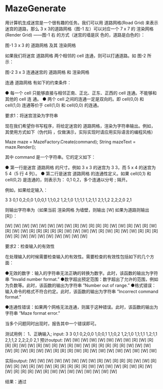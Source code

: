 # MazeGenerate

用计算机生成迷宫是一个很有趣的任务。我们可以用 道路网格(Road Grid) 来表示迷宫的道路，那么 3 x 3的道路网格（图-1 左）可以对应一个 7 x 7 的 渲染网格(Render Grid) ——图-1 右 的方式（迷宫的墙是灰 色的，道路是白色的）：

图-1 3 x 3 的 道路网格 及其 渲染网格

如果我们将迷宫 道路网格 两个相邻的 cell 连通，则可以打通道路。如 图-2 所示：

图-2 3 x 3 连通迷宫的 道路网格 和 渲染网格

连通 道路网格 有如下的约束条件：

●	每一个 cell 只能够直接与相邻正南、正北、正东、正西的 cell 连通。不能够和其他的 cell 连
通。
●	两个 cell 之间的连通一定是双向的。即 cell(0,0) 和 cell(1,0) 连通等价于 cell(1,0) 和
cell(0,0) 的连通。


要求1：将迷宫渲染为字符串

现在我们希望你书写程序，将给定迷宫的 道路网格，渲染为字符串输出。例如，其使用方式如下（伪代码
，仅做演示，实际实现时请应用实际语言的编程风格）

Maze maze = MazeFactory.Create(command); String mazeText = maze.Render();

其中 command 是一个字符串。它的定义如下：

●	第一行是迷宫 道路网格 的尺寸。例如 3 x 3 的迷宫为 3 3，而 5 x 4 的迷宫为 5 4（5 行 4 列）。
●	第二行是迷宫 道路网格 的连通性定义。如果 cell(0,1) 和 cell(0,2) 是连通的，则表示为： 0,1 0,2，多个连通以分号 ; 隔开。

例如，如果给定输入：

3 3
0,1 0,2;0,0 1,0;0,1 1,1;0,2 1,2;1,0 1,1;1,1 1,2;1,1 2,1;1,2 2,2;2,0 2,1

则输出字符串为（如果当前 渲染网格 为墙壁，则输出 [W] 如果为道路则输出 [R]）：

[W]	[W]	[W]	[W]	[W]	[W]	[W]
[W]	[R]	[W]	[R]	[R]	[R]	[W]
[W]	[R]	[W]	[R]	[W]	[R]	[W]
[W]	[R]	[R]	[R]	[R]	[R]	[W]
[W]	[W]	[W]	[R]	[W]	[R]	[W]
[W]	[R]	[R]	[R]	[W]	[R]	[W]
[W]	[W]	[W]	[W]	[W]	[W]	[W]


要求2：检查输入的有效性

在处理输入的时候需要检查输入的有效性。需要检查的有效性包括如下的几个方面：

●无效的数字：输入的字符串无法正确的转换为数字。此时，该函数的输出为字符串 ”Invalid number format.”
●数字超出预定范围：数字超出了允许的范围，例如为负数等。此时，该函数的输出为字符串
”Number out of range.”
●格式错误：输入命令的格式不符合约定。此时，该函数的输出为字符串 ”Incorrect command format.”

●连通性错误：如果两个网格无法连通，则属于这种错误。此时，该函数的输出为字符串 ”Maze format error.”

当多个问题同时出现时，报告其中一个错误即可。


测试用例：
1、正确输入;
input:
3 3
0,1 0,2;0,0 1,0;0,1 1,1;0,2 1,2;1,0 1,1;1,1 1,2;1,1 2,1;1,2 2,2;2,0 2,1
预计output:
[W]	[W]	[W]	[W]	[W]	[W]	[W]
[W]	[R]	[W]	[R]	[R]	[R]	[W]
[W]	[R]	[W]	[R]	[W]	[R]	[W]
[W]	[R]	[R]	[R]	[R]	[R]	[W]
[W]	[W]	[W]	[R]	[W]	[R]	[W]
[W]	[R]	[R]	[R]	[W]	[R]	[W]
[W]	[W]	[W]	[W]	[W]	[W]	[W]

实际output:
[W]	[W]	[W]	[W]	[W]	[W]	[W]
[W]	[R]	[W]	[R]	[R]	[R]	[W]
[W]	[R]	[W]	[R]	[W]	[R]	[W]
[W]	[R]	[R]	[R]	[R]	[R]	[W]
[W]	[W]	[W]	[R]	[W]	[R]	[W]
[W]	[R]	[R]	[R]	[W]	[R]	[W]
[W]	[W]	[W]	[W]	[W]	[W]	[W]

结果：通过

